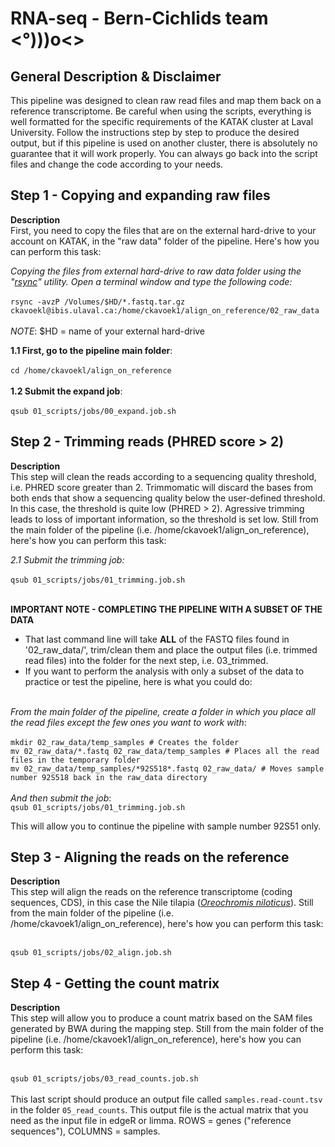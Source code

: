 # RNA-seq - Bern-Cichlids team <°)))o<>

## General Description & Disclaimer
This pipeline was designed to clean raw read files and map them back on a reference transcriptome. Be careful when using the scripts, everything is well formatted for the specific requirements of the KATAK cluster at Laval University. Follow the instructions step by step to produce the desired output, but if this pipeline is used on another cluster, there is absolutely no guarantee that it will work properly. You can always go back into the script files and change the code according to your needs.
<br>
## Step 1 - Copying and expanding raw files
**Description**<br>
First, you need to copy the files that are on the external hard-drive to your account on KATAK, in the "raw data" folder of the pipeline. Here's how you can perform this task:<br>

*Copying the files from external hard-drive to raw data folder using the "[rsync](https://en.wikipedia.org/wiki/Rsync)" utility. Open a terminal window and type the following code:*<br><br>
`rsync -avzP /Volumes/$HD/*.fastq.tar.gz ckavoekl@ibis.ulaval.ca:/home/ckavoek1/align_on_reference/02_raw_data`<br><br>
*NOTE*: $HD = name of your external hard-drive<br>

**1.1 First, go to the pipeline main folder**:<br><br>
`cd /home/ckavoekl/align_on_reference`<br><br>
**1.2 Submit the expand job**:<br><br>
`qsub 01_scripts/jobs/00_expand.job.sh`
<br>
## Step 2 - Trimming reads (PHRED score > 2)
**Description**<br>
This step will clean the reads according to a sequencing quality threshold, i.e. PHRED score greater than 2. Trimmomatic will discard the bases from both ends that show a sequencing quality below the user-defined threshold. In this case, the threshold is quite low (PHRED > 2). Agressive trimming leads to loss of important information, so the threshold is set low. Still from the main folder of the pipeline (i.e. /home/ckavoek1/align_on_reference), here's how you can perform this task:<br>

*2.1 Submit the trimming job:*<br><br>
`qsub 01_scripts/jobs/01_trimming.job.sh`<br><br>

**IMPORTANT NOTE - COMPLETING THE PIPELINE WITH A SUBSET OF THE DATA**<br>
* That last command line will take **ALL** of the FASTQ files found in '02_raw_data/', trim/clean them and place the output files (i.e. trimmed read files) into the folder for the next step, i.e. 03_trimmed.
* If you want to perform the analysis with only a subset of the data to practice or test the pipeline, here is what you could do:<br><br>

*From the main folder of the pipeline, create a folder in which you place all the read files except the few ones you want to work with*:<br><br>
`mkdir 02_raw_data/temp_samples # Creates the folder`<br>
`mv 02_raw_data/*.fastq 02_raw_data/temp_samples # Places all the read files in the temporary folder`<br>
`mv 02_raw_data/temp_samples/*92S518*.fastq 02_raw_data/ # Moves sample number 92S518 back in the raw_data directory`<br><br>
*And then submit the job*:<br>
`qsub 01_scripts/jobs/01_trimming.job.sh`

This will allow you to continue the pipeline with sample number 92S51 only.

## Step 3 - Aligning the reads on the reference
**Description**<br>
This step will align the reads on the reference transcriptome (coding sequences, CDS), in this case the Nile tilapia ([*Oreochromis niloticus*](http://www.ensembl.org/Oreochromis_niloticus/Info/Index)). Still from the main folder of the pipeline (i.e. /home/ckavoek1/align_on_reference), here's how you can perform this task:<br><br>

`qsub 01_scripts/jobs/02_align.job.sh`<br>

## Step 4 - Getting the count matrix
**Description**<br>
This step will allow you to produce a count matrix based on the SAM files generated by BWA during the mapping step. Still from the main folder of the pipeline (i.e. /home/ckavoek1/align_on_reference), here's how you can perform this task:<br><br>

`qsub 01_scripts/jobs/03_read_counts.job.sh`<br>
<br>
This last script should produce an output file called `samples.read-count.tsv` in the folder `05_read_counts`. This output file is the actual matrix that you need as the input file in edgeR or limma. ROWS = genes ("reference sequences"), COLUMNS = samples.
<!---->
